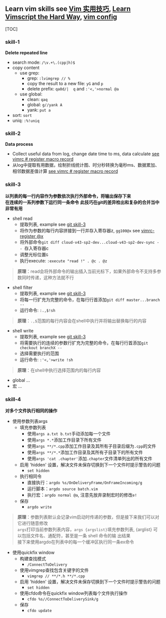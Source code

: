 ## Learn vim skills see [Vim 实用技巧](), [Learn Vimscript the Hard Way](https://learnvimscriptthehardway.stevelosh.com/), [vim config](https://github.com/wonderful27x/vimcofig)

[TOC]

### skill-1
**Delete repeated line**
* search mode: `/\v.+\.(cpp|h)$`
* copy content
    * use grep:
        * grep: `:lvimgrep // %`
        * copy the result to a new file: `yG` and `p`
        * delete prefix: `qa0d/| q` and `:'<,'>normal @a`
    * use global:
        * clean: `qaq`
        * global: `g//yank A`
        * yank: `put a`
* sort: `sort`
* uniq: `:%!uniq`

### skill-2
**Data process**
* Collect useful data from log, change date time to ms, data calculate [see vimrc # register macro record](https://github.com/wonderful27x/vimcofig/blob/main/.vimrc)
* 从log中提取有用数据，绘制折线统计图、时分秒转换为毫秒ms、数据累加、相邻数据差值计算 [see vimrc # register macro record](https://github.com/wonderful27x/vimcofig/blob/main/.vimrc)

### skill-3
**以列表的每一行内容作为参数依次执行外部命令，将输出保存下来**  
**在连续的一系列参数下运行同一条命令**
**此技巧在git的差异检出和复杂的合并当中非常有用**
* shell read
    * 提取列表, example see [git skill-3](../git/git.md#skill-3)
    * 将作为参数的每行内容拼接到一行并存入寄存器z, `gg100@x` see [vimrc-register @x](https://github.com/wonderful27x/vimcofig/blob/main/.vimrc) 
    * 将外部命令`git diff cloud-v43-sp2-dev...cloud-v43-sp2-dev-sync -- `存入寄存器c
    * 调整光标位置`G`
    * 执行execute: `:execute "read !" . @c . @z`
> **原理**：read会将外部命令的输出插入当前光标下，如果外部命令不支持多参数同时传递，这种方法就不行
* shell filter
    * 提取列表, example see [git skill-3](../git/git.md#skill-3)
    * 将每一行扩充为完整的命令，在每行行首添加`git diff master...branch -- `
    * 运行命令: `:.,$!sh`
> **原理**：`.,$`范围的每行内容会在shell中执行并将输出替换每行的内容
* shell write
    * 提取列表, example see [git skill-3](../git/git.md#skill-3)
    * 将需要执行的连续的参数行扩充为完整的命令，在每行行首添加`git checkout branchX -- `
    * 选择需要执行的范围
    * 运行命令: `:'<,'>write !sh`
> **原理**：在shell中执行选择范围内的每行内容
    
* global ...
* 宏 ...

### skill-4
**对多个文件执行相同的操作**  
* 使用参数列表args
    * 填充参数列表
        * 使用`args a.txt b.txt`手动添加每一个文件
        * 使用`args *.*`添加工作目录下所有文件
        * 使用`args **/*.cpp`添加工作目录及其所有子目录后缀为`.cpp`的文件
        * 使用`args **/*.*`添加工作目录及其所有子目录下的所有文件
        * 使用`args 'cat .chapter'`添加`.chapter`文件清单列出的所有文件
    * 启用 'hidden' 设置，解决文件未保存切换到下一个文件时提示警告的问题
        * `set hidden`
    * 执行相同令
        * 直接执行：`argdo %s/OnDeliveryFrame/OnFrameIncoming/g`
        * 运行脚本：`argdo source batch.vim`
        * 执行宏：`argdo normal @a`, 注意先放弃录制宏时的修改`e!`
    * 保存
        * `argdo write`
> **原理**：参数列表默认会记录vim启动时传递的参数，但是接下来我们可以对它进行随意修改  
`args`打印当前参数列表内容，`args {argslist}`填充参数列表, {arglist} 可以包括文件名、通配符，甚至是一条 shell 命令的输
出结果  
接下来使用argdo在列表中的每一个缓冲区执行同一条ex命令

* 使用quickfix window
    * 构建查找模式
        * `/ConnectToDelivery`
    * 使用vimgrep查找包含关键字的文件
        * `vimgrep // **/*.h **/*.cpp`
    * 启用 'hidden' 设置，解决文件未保存切换到下一个文件时提示警告的问题
        * `set hidden`
    * 使用cfdo命令在quickfix window列表每个文件执行操作
        * `cfdo %s//ConnectToDeliverySink/g`
    * 保存
        * `cfdo update`
